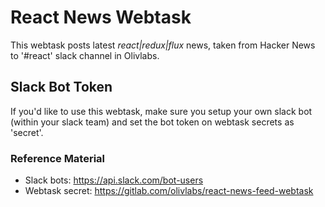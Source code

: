 # React News Webtask
This webtask posts latest *react|redux|flux* news, taken from Hacker News to '#react' slack channel in Olivlabs.

## Slack Bot Token
If you'd like to use this webtask, make sure you setup your own slack bot (within your slack team) and set the bot token on webtask secrets as 'secret'.

### Reference Material
* Slack bots: https://api.slack.com/bot-users
* Webtask secret: https://gitlab.com/olivlabs/react-news-feed-webtask
